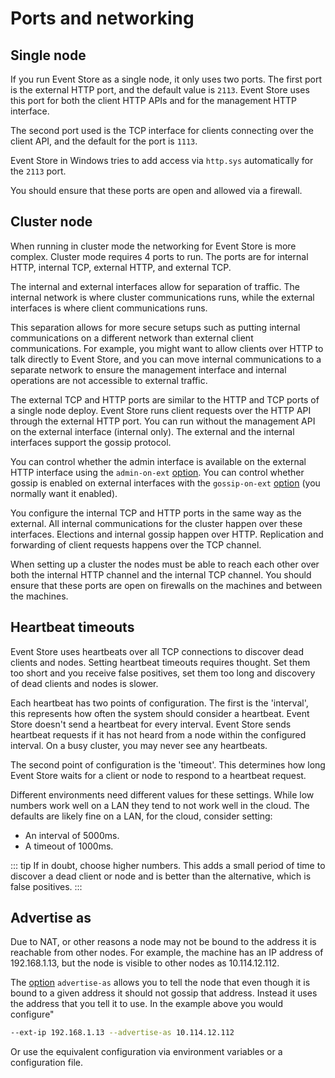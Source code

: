 # Ports and networking

## Single node

If you run Event Store as a single node, it only uses two ports. The first port is the external HTTP port, and the default value is `2113`. Event Store uses this port for both the client HTTP APIs and for the management HTTP interface.

The second port used is the TCP interface for clients connecting over the client API, and the default for the port is `1113`.

Event Store in Windows tries to add access via `http.sys` automatically for the `2113` port.

You should ensure that these ports are open and allowed via a firewall.

## Cluster node

When running in cluster mode the networking for Event Store is more complex. Cluster mode requires 4 ports to run. The ports are for internal HTTP, internal TCP, external HTTP, and external TCP.

<!-- TODO: And they are? -->

The internal and external interfaces allow for separation of traffic. The internal network is where cluster communications runs, while the external interfaces is where client communications runs.

This separation allows for more secure setups such as putting internal communications on a different network than external client communications. For example, you might want to allow clients over HTTP to talk directly to Event Store, and you can move internal communications to a separate network to ensure the management interface and internal operations are not accessible to external traffic.

The external TCP and HTTP ports are similar to the HTTP and TCP ports of a single node deploy. Event Store runs client requests over the HTTP API through the external HTTP port. You can run without the management API on the external interface (internal only). The external and the internal interfaces support the gossip protocol.

You can control whether the admin interface is available on the external HTTP interface using the `admin-on-ext` [option](/v5/server/command-line-arguments.md). You can control whether gossip is enabled on external interfaces with the `gossip-on-ext` [option](/v5/server/command-line-arguments.md) (you normally want it enabled).

You configure the internal TCP and HTTP ports in the same way as the external. All internal communications for the cluster happen over these interfaces. Elections and internal gossip happen over HTTP. Replication and forwarding of client requests happens over the TCP channel.

When setting up a cluster the nodes must be able to reach each other over both the internal HTTP channel and the internal TCP channel. You should ensure that these ports are open on firewalls on the machines and between the machines.

## Heartbeat timeouts

Event Store uses heartbeats over all TCP connections to discover dead clients and nodes. Setting heartbeat timeouts requires thought. Set them too short and you receive false positives, set them too long and discovery of dead clients and nodes is slower.

Each heartbeat has two points of configuration. The first is the 'interval', this represents how often the system should consider a heartbeat. Event Store doesn't send a heartbeat for every interval. Event Store sends heartbeat requests if it has not heard from a node within the configured interval. On a busy cluster, you may never see any heartbeats.

The second point of configuration is the 'timeout'. This determines how long Event Store waits for a client or node to respond to a heartbeat request.

Different environments need different values for these settings. While low numbers work well on a LAN they tend to not work well in the cloud. The defaults are likely fine on a LAN, for the cloud, consider setting:

- An interval of 5000ms.
- A timeout of 1000ms.

::: tip
If in doubt, choose higher numbers. This adds a small period of time to discover a dead client or node and is better than the alternative, which is false positives.
:::

## Advertise as

Due to NAT, or other reasons a node may not be bound to the address it is reachable from other nodes. For example, the machine has an IP address of 192.168.1.13, but the node is visible to other nodes as 10.114.12.112.

The [option](/v5/server/command-line-arguments.md) `advertise-as` allows you to tell the node that even though it is bound to a given address it should not gossip that address. Instead it uses the address that you tell it to use. In the example above you would configure"

```bash
--ext-ip 192.168.1.13 --advertise-as 10.114.12.112
```

Or use the equivalent configuration via environment variables or a configuration file.